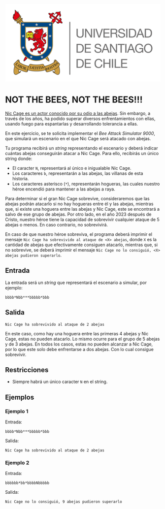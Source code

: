 ![logo](./assets/logo_usach.png)
# NOT THE BEES, NOT THE BEES!!!

[Nic Cage es un actor conocido por su odio a las abejas](https://www.youtube.com/watch?v=EVCrmXW6-Pk). Sin embargo, a través de los años, ha podido superar diversos enfrentamientos con ellas, usando fuego para espantarlas y desarrollando tolerancia a ellas.

En este ejercicio, se te solicita implementar el *Bee Attack Simulator 9000*, que simulará un escenario en el que Nic Cage será atacado con abejas.

Tu programa recibirá un *string* representando el escenario y deberá indicar cuántas abejas conseguirán atacar a Nic Cage. Para ello, recibirás un único string donde:
* El caracter `N`, representará al único e inigualable Nic Cage.
* Los caracteres `b`, representarán a las abejas, las villanas de esta historia.
* Los caracteres asterisco (`*`), representarán hogueras, las cuales nuestro héroe encendió para mantener a las abejas a raya.

Para determinar si el gran Nic Cage sobrevive, consideraremos que las abejas podrán atacarlo si no hay hogueras entre él y las abejas, mientras que, si existe una hoguera entre las abejas y Nic Cage, este se encontrará a salvo de ese grupo de abejas. Por otro lado, en el año 2023 después de Cristo, nuestro héroe tiene la capacidad de sobrevivir cualquier ataque de 5 abejas o menos. En caso contrario, no sobrevivirá.

En caso de que nuestro héroe sobreviva, el programa deberá imprimir el mensaje `Nic Cage ha sobrevivido al ataque de <X> abejas`, donde `X` es la cantidad de abejas que efectivamente consiguen atacarlo, mientras que, si no sobrevive, se deberá imprimir el mensaje `Nic Cage no lo consiguió, <X> abejas pudieron superarlo`.

## Entrada

La entrada será un *string* que representará el escenario a simular, por ejemplo:

```
bbbb*Nbb***bbbbb*bbb
```

## Salida

```
Nic Cage ha sobrevivido al ataque de 2 abejas
```

En este caso, como hay una hoguera entre las primeras 4 abejas y Nic Cage, estas no pueden atacarlo. Lo mismo ocurre para el grupo de 5 abejas y de 3 abejas. En todos los casos, estas no pueden alcanzar a Nic Cage, por lo que este solo debe enfrentarse a dos abejas. Con lo cual consigue sobrevivir.

## Restricciones

* Siempre habrá un único caracter `N` en el string.

## Ejemplos

### Ejemplo 1
Entrada:
```
bbbb*Nbb***bbbbb*bbb
```
Salida:
```
Nic Cage ha sobrevivido al ataque de 2 abejas
```
### Ejemplo 2

Entrada:
```
bbbbbb*bb*bbbbNbbbbb
```
Salida:
```
Nic Cage no lo consiguió, 9 abejas pudieron superarlo
```
